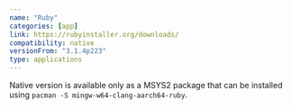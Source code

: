 ```yaml
---
name: "Ruby"
categories: [app]
link: https://rubyinstaller.org/downloads/
compatibility: native
versionFrom: "3.1.4p223"
type: applications
---
```


Native version is available only as a MSYS2 package that can be installed using  `pacman -S mingw-w64-clang-aarch64-ruby`.

